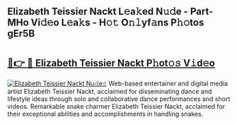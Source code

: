## Elizabeth Teissier Nackt L𝚎a𝚔ed N𝚞𝚍e - Part-MHo Vi𝚍𝚎o L𝚎a𝚔s - H𝚘𝚝 O𝚗𝚕yf𝚊ns P𝚑𝚘tos gEr5B

# <h2><a href="http://kf6yd2.oniu.top/?m=Elizabeth+Teissier+Nackt">🔗👉 🔴 Elizabeth Teissier Nackt P𝚑ot𝚘𝚜 V𝚒d𝚎o</a></h2>

[![Elizabeth Teissier Nackt Nu𝚍e𝚜](https://i.imgur.com/0qMVB7G.gif)](http://kf6yd2.oniu.top/?m=Elizabeth+Teissier+Nackt)
Web-based entertainer and digital media artist Elizabeth Teissier Nackt, acclaimed for disseminating dance and lifestyle ideas through solo and collaborative dance performances and short videos. Remarkable snake charmer Elizabeth Teissier Nackt, acclaimed for their exceptional abilities and accomplishments in handling snakes.  
